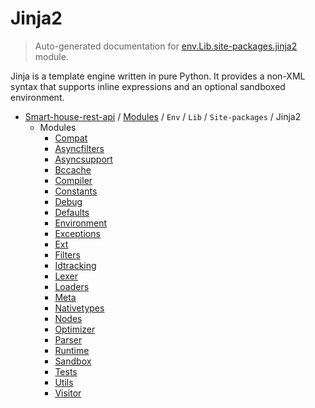 # Jinja2

> Auto-generated documentation for [env.Lib.site-packages.jinja2](..\..\..\..\..\env\Lib\site-packages\jinja2\__init__.py) module.

Jinja is a template engine written in pure Python. It provides a
non-XML syntax that supports inline expressions and an optional
sandboxed environment.

- [Smart-house-rest-api](..\..\..\..\README.md#description) / [Modules](..\..\..\..\MODULES.md#smart-house-rest-api-modules) / `Env` / `Lib` / `Site-packages` / Jinja2
    - Modules
        - [Compat](_compat.md#compat)
        - [Asyncfilters](asyncfilters.md#asyncfilters)
        - [Asyncsupport](asyncsupport.md#asyncsupport)
        - [Bccache](bccache.md#bccache)
        - [Compiler](compiler.md#compiler)
        - [Constants](constants.md#constants)
        - [Debug](debug.md#debug)
        - [Defaults](defaults.md#defaults)
        - [Environment](environment.md#environment)
        - [Exceptions](exceptions.md#exceptions)
        - [Ext](ext.md#ext)
        - [Filters](filters.md#filters)
        - [Idtracking](idtracking.md#idtracking)
        - [Lexer](lexer.md#lexer)
        - [Loaders](loaders.md#loaders)
        - [Meta](meta.md#meta)
        - [Nativetypes](nativetypes.md#nativetypes)
        - [Nodes](nodes.md#nodes)
        - [Optimizer](optimizer.md#optimizer)
        - [Parser](parser.md#parser)
        - [Runtime](runtime.md#runtime)
        - [Sandbox](sandbox.md#sandbox)
        - [Tests](tests.md#tests)
        - [Utils](utils.md#utils)
        - [Visitor](visitor.md#visitor)
